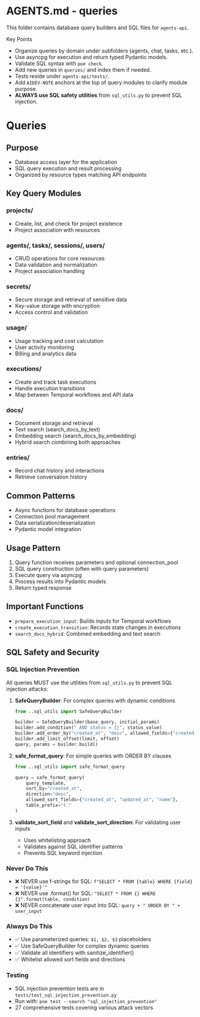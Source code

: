 # AGENTS.md - queries

This folder contains database query builders and SQL files for `agents-api`.

Key Points
- Organize queries by domain under subfolders (agents, chat, tasks, etc.).
- Use asyncpg for execution and return typed Pydantic models.
- Validate SQL syntax with `poe check`.
- Add new queries in `queries/` and index them if needed.
- Tests reside under `agents-api/tests/`.
- Add `AIDEV-NOTE` anchors at the top of query modules to clarify module purpose.
- **ALWAYS use SQL safety utilities** from `sql_utils.py` to prevent SQL injection.

# Queries

## Purpose
- Database access layer for the application
- SQL query execution and result processing
- Organized by resource types matching API endpoints

## Key Query Modules

### projects/
- Create, list, and check for project existence
- Project association with resources

### agents/, tasks/, sessions/, users/
- CRUD operations for core resources
- Data validation and normalization
- Project association handling

### secrets/
- Secure storage and retrieval of sensitive data
- Key-value storage with encryption
- Access control and validation

### usage/
- Usage tracking and cost calculation
- User activity monitoring
- Billing and analytics data

### executions/
- Create and track task executions
- Handle execution transitions
- Map between Temporal workflows and API data

### docs/
- Document storage and retrieval
- Text search (search_docs_by_text)
- Embedding search (search_docs_by_embedding)
- Hybrid search combining both approaches

### entries/
- Record chat history and interactions
- Retrieve conversation history

## Common Patterns
- Async functions for database operations
- Connection pool management
- Data serialization/deserialization
- Pydantic model integration

## Usage Pattern
1. Query function receives parameters and optional connection_pool
2. SQL query construction (often with query parameters)
3. Execute query via asyncpg
4. Process results into Pydantic models
5. Return typed response

## Important Functions
- `prepare_execution_input`: Builds inputs for Temporal workflows
- `create_execution_transition`: Records state changes in executions
- `search_docs_hybrid`: Combined embedding and text search

## SQL Safety and Security

### SQL Injection Prevention
All queries MUST use the utilities from `sql_utils.py` to prevent SQL injection attacks:

1. **SafeQueryBuilder**: For complex queries with dynamic conditions
   ```python
   from ..sql_utils import SafeQueryBuilder
   
   builder = SafeQueryBuilder(base_query, initial_params)
   builder.add_condition(" AND status = {}", status_value)
   builder.add_order_by("created_at", "desc", allowed_fields={"created_at", "updated_at"})
   builder.add_limit_offset(limit, offset)
   query, params = builder.build()
   ```

2. **safe_format_query**: For simple queries with ORDER BY clauses
   ```python
   from ..sql_utils import safe_format_query
   
   query = safe_format_query(
       query_template,
       sort_by="created_at",
       direction="desc",
       allowed_sort_fields={"created_at", "updated_at", "name"},
       table_prefix="t."
   )
   ```

3. **validate_sort_field** and **validate_sort_direction**: For validating user inputs
   - Uses whitelisting approach
   - Validates against SQL identifier patterns
   - Prevents SQL keyword injection

### Never Do This
- ❌ NEVER use f-strings for SQL: `f"SELECT * FROM {table} WHERE {field} = '{value}'"`
- ❌ NEVER use .format() for SQL: `"SELECT * FROM {} WHERE {}".format(table, condition)`
- ❌ NEVER concatenate user input into SQL: `query + " ORDER BY " + user_input`

### Always Do This
- ✅ Use parameterized queries: `$1, $2, $3` placeholders
- ✅ Use SafeQueryBuilder for complex dynamic queries
- ✅ Validate all identifiers with sanitize_identifier()
- ✅ Whitelist allowed sort fields and directions

### Testing
- SQL injection prevention tests are in `tests/test_sql_injection_prevention.py`
- Run with: `poe test --search "sql_injection_prevention"`
- 27 comprehensive tests covering various attack vectors
